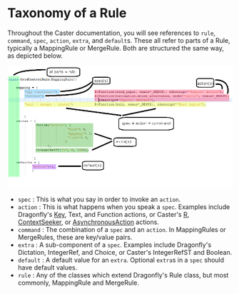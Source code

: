 # Taxonomy of a Rule

Throughout the Caster documentation, you will see references to `rule`, `command`, `spec`, `action`, `extra`, and `default`s. These all refer to parts of a Rule, typically a MappingRule or MergeRule. Both are structured the same way, as depicted below.

<img src="https://raw.githubusercontent.com/dictation-toolbox/Caster/master/docs/img/terminology.png">

- `spec` : This is what you say in order to invoke an `action`.
- `action` : This is what happens when you speak a `spec`. Examples include Dragonfly's [Key](http://dragonfly.readthedocs.io/en/latest/actions.html#key-action), Text, and Function actions, or Caster's [R](http://caster.readthedocs.io/en/latest/caster/doc/readthedocs/ContextStack/#registeredaction), [ContextSeeker](http://caster.readthedocs.io/en/latest/caster/doc/readthedocs/ContextStack/#contextseeker), or [AsynchronousAction](http://caster.readthedocs.io/en/latest/caster/doc/readthedocs/ContextStack/#asynchronousaction) actions.
- `command` : The combination of a `spec` and an `action`. In MappingRules or MergeRules, these are key/value pairs.
- `extra` : A sub-component of a `spec`. Examples include Dragonfly's Dictation, IntegerRef, and Choice, or Caster's IntegerRefST and Boolean.
- `default` : A default value for an `extra`. Optional `extra`s in a `spec` should have default values.
- `rule` : Any of the classes which extend Dragonfly's Rule class, but most commonly, MappingRule and MergeRule.
